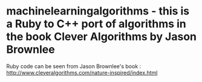 # machinelearningalgorithms - this is a Ruby to C++ port of algorithms in the book Clever Algorithms by Jason Brownlee
Ruby code can be seen from Jason Brownlee's book : http://www.cleveralgorithms.com/nature-inspired/index.html
